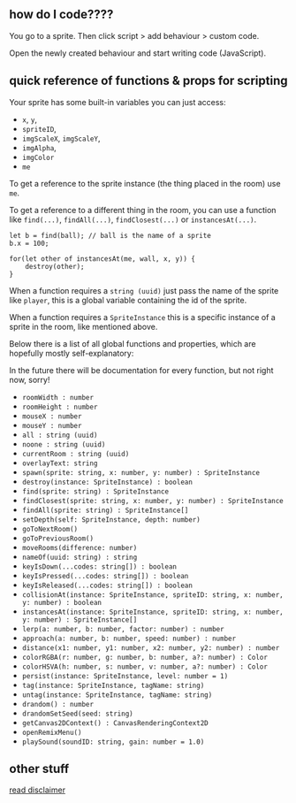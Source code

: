 ## how do I code???? ##

You go to a sprite. Then click script > add behaviour > custom code.

Open the newly created behaviour and start writing code (JavaScript).

## quick reference of functions & props for scripting

Your sprite has some built-in variables you can just access:

- `x`, `y`,
- `spriteID`,
- `imgScaleX`, `imgScaleY`,
- `imgAlpha`,
- `imgColor`
- `me`

To get a reference to the sprite instance (the thing placed in the room) use `me`.

To get a reference to a different thing in the room, you can use a function like `find(...)`, `findAll(...)`, `findClosest(...)` or `instancesAt(...)`.


```
let b = find(ball); // ball is the name of a sprite
b.x = 100;

for(let other of instancesAt(me, wall, x, y)) {
    destroy(other);
}
```

When a function requires a `string (uuid)` just pass the name of the sprite like `player`, this is a global variable containing the id of the sprite.

When a function requires a `SpriteInstance` this is a specific instance of a sprite in the room, like mentioned above.

Below there is a list of all global functions and properties, which are hopefully mostly self-explanatory:

In the future there will be documentation for every function, but not right now, sorry!

- `roomWidth : number`
- `roomHeight : number`
- `mouseX : number`
- `mouseY : number`
- `all : string (uuid)`
- `noone : string (uuid)`
- `currentRoom : string (uuid)`
- `overlayText: string`
- `spawn(sprite: string, x: number, y: number) : SpriteInstance`
- `destroy(instance: SpriteInstance) : boolean`
- `find(sprite: string) : SpriteInstance`
- `findClosest(sprite: string, x: number, y: number) : SpriteInstance`
- `findAll(sprite: string) : SpriteInstance[]`
- `setDepth(self: SpriteInstance, depth: number)`
- `goToNextRoom()`
- `goToPreviousRoom()`
- `moveRooms(difference: number)`
- `nameOf(uuid: string) : string`
- `keyIsDown(...codes: string[]) : boolean`
- `keyIsPressed(...codes: string[]) : boolean`
- `keyIsReleased(...codes: string[]) : boolean`
- `collisionAt(instance: SpriteInstance, spriteID: string, x: number, y: number) : boolean`
- `instancesAt(instance: SpriteInstance, spriteID: string, x: number, y: number) : SpriteInstance[]`
- `lerp(a: number, b: number, factor: number) : number`
- `approach(a: number, b: number, speed: number) : number`
- `distance(x1: number, y1: number, x2: number, y2: number) : number`
- `colorRGBA(r: number, g: number, b: number, a?: number) : Color`
- `colorHSVA(h: number, s: number, v: number, a?: number) : Color`
- `persist(instance: SpriteInstance, level: number = 1)`
- `tag(instance: SpriteInstance, tagName: string)`
- `untag(instance: SpriteInstance, tagName: string)`
- `drandom() : number`
- `drandomSetSeed(seed: string)`
- `getCanvas2DContext() : CanvasRenderingContext2D`
- `openRemixMenu()`
- `playSound(soundID: string, gain: number = 1.0)`

## other stuff

[read disclaimer](disclaimer)